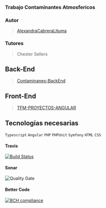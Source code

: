 ﻿### Trabajo Contaminantes Atmosfericos 

### Autor
> [AlexandraCabreraLituma](https://github.com/AlexandraCabreraLituma)  

### Tutores
>Chester Sellers

## Back-End
> [Contaminanes-BackEnd](https://github.com/AlexandraCabreraLituma/contaminantes-)  

## Front-End
> [TFM-PROYECTOS-ANGULAR](https://github.com/AlexandraCabreraLituma/ftm-proyectos-angular)  

## Tecnologías necesarias
`Typescript` `Angular` `PHP` `PHPUnit` `Symfony` `HTML` `CSS`

#### Travis
[![Build Status](https://travis-ci.org/AlexandraCabreraLituma/contaminantes-.svg?branch=master)](https://travis-ci.org/AlexandraCabreraLituma/contaminantes-)
#### Sonar
![Quality Gate](https://sonarcloud.io/api/project_badges/measure?project=245299b2696137cdf3c18a4f8c8a06f52e054176&metric=alert_status)
#### Better Code
[![BCH compliance](https://bettercodehub.com/edge/badge/AlexandraCabreraLituma/contaminantes-?branch=master)](https://bettercodehub.com/)